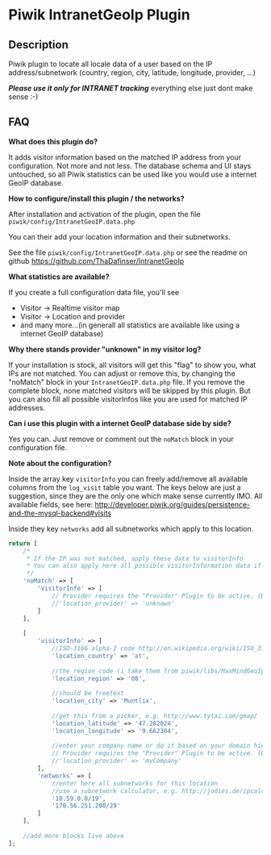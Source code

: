 # Piwik IntranetGeoIp Plugin

## Description

Piwik plugin to locate all locale data of a user based on the IP address/subnetwork (country, region, city, latitude, longitude, provider, ...)

***Please use it only for INTRANET tracking*** everything else just dont make sense :-)

## FAQ

__What does this plugin do?__

It adds visitor information based on the matched IP address from your configuration. Not more and not less.
The database schema and UI stays untouched, so all Piwik statistics can be used like you would use a internet GeoIP database.


__How to configure/install this plugin / the networks?__

After installation and activation of the plugin, open the file `piwik/config/IntranetGeoIP.data.php`

You can their add your location information and their subnetworks.

See the file `piwik/config/IntranetGeoIP.data.php` or see the readme on github https://github.com/ThaDafinser/IntranetGeoIp


__What statistics are available?__

If you create a full configuration data file, you'll see
* Visitor -> Realtime visitor map
* Visitor -> Location and provider
* and many more...(in generall all statistics are available like using a internet GeoIP database)


__Why there stands provider "unknown" in my visitor log?__

If your installation is stock, all visitors will get this "flag" to show you, what IPs are not matched.
You can adjust or remove this, by changing the "noMatch" block in your `IntranetGeoIP.data.php` file.
If you remove the complete block, none matched visitors will be skipped by this plugin.
But you can also fill all possible visitorInfos like you are used for matched IP addresses.


__Can i use this plugin with a internet GeoIP database side by side?__

Yes you can.
Just remove or comment out the `noMatch` block in your configuration file.

__Note about the configuration?__

Inside the array key `visitorInfo` you can freely add/remove all available columns from the `log_visit` table you want.
The keys below are just a suggestion, since they are the only one which make sense currently IMO.
All available fields, see here: http://developer.piwik.org/guides/persistence-and-the-mysql-backend#visits

Inside they key `networks` add all subnetworks which apply to this location.

```php
return [
    /*
     * If the IP was not matched, apply these data to visitorInfo
     * You can also apply here all possible visitorInformation data if you want
     */
    'noMatch' => [
        'visitorInfo' => [
            // Provider requires the "Provider" Plugin to be active. (Disabled by default in Version 2.15 and above)
            //'location_provider' => 'unknown'
        ]
    ],
    
    [
        'visitorInfo' => [
            //ISO-3166 alpha-2 code http://en.wikipedia.org/wiki/ISO_3166-1
            'location_country' => 'at',
            
            //the region code (i take them from piwik/libs/MaxMindGeoIp/geoipregionvars.php
            'location_region' => '08',
            
            //should be freetext
            'location_city' => 'Muntlix',
            
            //get this from a picker, e.g. http://www.tytai.com/gmap/
            'location_latitude' => '47.282024',
            'location_longitude' => '9.662304',
            
            //enter your company name or do it based on your domain hierarchy
            // Provider requires the "Provider" Plugin to be active. (Disabled by default in Version 2.15 and above)
            //'location_provider' => 'myCompany'
        ],
        'networks' => [
            //enter here all subnetworks for this location
            //use a subnetwork calculator, e.g. http://jodies.de/ipcalc
            '10.59.0.0/19',
            '170.56.251.200/29'
        ]
    ],
    
    //add more blocks live above
];
```

